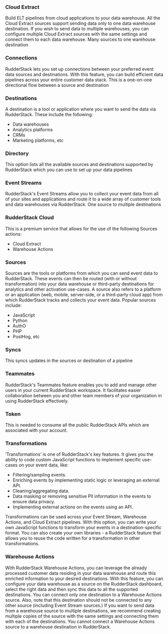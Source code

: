  
### Cloud Extract
Build ELT pipelines from cloud applications to your data warehouse. All the Cloud Extract sources support sending data only to one data warehouse destination. If you wish to send data to multiple warehouses, you can configure multiple Cloud Extract sources with the same settings and connect them to each data warehouse. Many sources to one warehouse destination

### Connections
RudderStack lets you set up connections between your preferred event data sources and destinations. With this feature, you can build efficient data pipelines across your entire customer data stack. This is a one-on-one directional flow between a source and destination
### Destinations
A destination is a tool or application where you want to send the data via RudderStack. These include the following:
- Data warehouses
- Analytics platforms
- CRMs
- Marketing platforms, etc

### Directory
This option lists all the available sources and destinations supported by RudderStack which you can use to set up your data pipelines

### Event Streams
RudderStack's Event Streams allow you to collect your event data from all of your sites and applications and route it to a wide array of customer tools and data warehouses via RudderStack. One source to multiple destinations
 
### RudderStack Cloud
This is a premium service that allows for the use of the following Sources actions:
- Cloud Extract
- Warehouse Actions

### Sources
Sources are the tools or platforms from which you can send event data to RudderStack. These events can then be routed (with or without transformation) into your data warehouse or third-party destinations for analytics and other activation use-cases. A source also refers to a platform or an application (web, mobile, server-side, or a third-party cloud app) from which RudderStack tracks and collects your event data. Popular sources include:
- JavaScript
- Python
- AuthO
- PHP
- PostHog, etc


### Syncs
This syncs updates in the sources or destination of a pipeline

### Teammates
RudderStack's Teammates feature enables you to add and manage other users in your current RudderStack workspace. It facilitates easier collaboration between you and other team members of your organization in using RudderStack effectively.

### Token
This is needed to consume all the public RudderStack APIs which are associated with your account.

### Transformations
‘Transformations’ is one of RudderStack's key features. It gives you the ability to code custom JavaScript functions to implement specific use-cases on your event data, like:
- Filtering/sampling events.
- Enriching events by implementing static logic or leveraging an external API.
- Cleaning/aggregating data.
- Data masking or removing sensitive PII information in the events to ensure data privacy.
- Implementing external actions on the events using an API. 

Transformations can be used across your Event Stream, Warehouse Actions, and Cloud Extract pipelines. With this option, you can write your own JavaScript functions to transform your events in a destination-specific format. You can also create your own libraries - a RudderStack feature that allows you to reuse the code written for a transformation in other transformations.

### Warehouse Actions
With RudderStack Warehouse Actions, you can leverage the already processed customer data residing in your data warehouse and route this enriched information to your desired destinations. With this feature, you can configure your data warehouse as a source on the RudderStack dashboard, select the right data and then sync this data to all the supported destinations. You can connect only one destination to a Warehouse Actions source. Also, note that this destination should not be connected to any other source (including Event Stream sources.) If you want to send data from a warehouse source to multiple destinations, we recommend creating multiple copies of the source with the same settings and connecting them with each of the destinations. You cannot connect a Warehouse Actions source to a warehouse destination in RudderStack.

